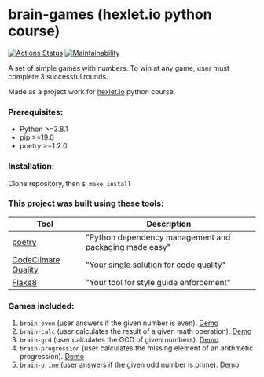 # brain-games (hexlet.io python course)

[![Actions Status](https://github.com/tmvfb/python-project-49/workflows/hexlet-check/badge.svg)](https://github.com/tmvfb/python-project-49/actions) 
[![Maintainability](https://api.codeclimate.com/v1/badges/ba015e7780e60af4d00d/maintainability)](https://codeclimate.com/github/tmvfb/python-project-49/maintainability)

A set of simple games with numbers. To win at any game, user must complete 3 successful rounds. 

Made as a project work for [hexlet.io](https://hexlet.io/) python course. 

### Prerequisites:
* Python >=3.8.1
* pip >=19.0
* poetry >=1.2.0

### Installation:
Clone repository, then `$ make install`


### This project was built using these tools:

| Tool                                                                        | Description                                             |
|-----------------------------------------------------------------------------|---------------------------------------------------------|
| [poetry](https://poetry.eustace.io/)                                        | "Python dependency management and packaging made easy"  |
| [CodeClimate Quality](https://codeclimate.com/)                             | "Your single solution for code quality"                 |
| [Flake8](https://flake8.pycqa.org/en/latest/)                               | "Your tool for style guide enforcement"                 |


### Games included:

1. `brain-even` (user answers if the given number is even). [Demo](https://asciinema.org/a/S1vARBiV98lPc0BNLys6)
2. `brain-calc` (user calculates the result of a given math operation). [Demo](https://asciinema.org/a/JQx457reRs1twdp1Z5ebpeRSv)
3. `brain-gcd` (user calculates the GCD of given numbers). [Demo](https://asciinema.org/a/JQx457reRs1twdp1Z5ebpeRSv)
4. `brain-progression` (user calculates the missing element of an arithmetic progression). [Demo](https://asciinema.org/a/QsfTKAmq8bLOSNa5UQP76AgSA)
5. `brain-prime` (user answers if the given odd number is prime). [Demo](https://asciinema.org/a/e9VzQ9RiSvSvYql0WvUVxhuLX)

